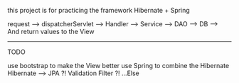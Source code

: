 this project is for practicing the framework Hibernate + Spring

request --> dispatcherServlet --> Handler --> Service --> DAO --> DB --> And return values to the View

-----------------------------------------------------------------------------------------------------------------
TODO

use bootstrap to make the View better
use Spring to combine the Hibernate
Hibernate --> JPA ?!
Validation Filter ?!
...Else